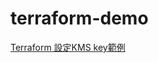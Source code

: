 # terraform-demo
[Terraform 設定KMS key範例](https://matthung0807.blogspot.com/2022/04/terraform-kms-key-config-example.html)